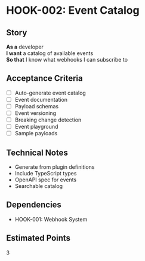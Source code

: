 # HOOK-002: Event Catalog

## Story
**As a** developer  
**I want** a catalog of available events  
**So that** I know what webhooks I can subscribe to

## Acceptance Criteria
- [ ] Auto-generate event catalog
- [ ] Event documentation
- [ ] Payload schemas
- [ ] Event versioning
- [ ] Breaking change detection
- [ ] Event playground
- [ ] Sample payloads

## Technical Notes
- Generate from plugin definitions
- Include TypeScript types
- OpenAPI spec for events
- Searchable catalog

## Dependencies
- HOOK-001: Webhook System

## Estimated Points
3